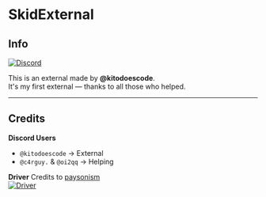 # SkidExternal

## Info

[![Discord](https://img.shields.io/badge/Discord-Join-gray?logo=discord&labelColor=%235865F2&logoColor=white)](https://discord.gg/skidding)

This is an external made by **@kitodoescode**.  
It's my first external — thanks to all those who helped.

---

## Credits

**Discord Users**
- `@kitodoescode` → External
- `@c4rguy.` & `@oi2qq` → Helping

**Driver**
Credits to [paysonism](https://github.com/paysonism/)  
[![Driver](https://img.shields.io/badge/Driver-Source-gray?logo=github&labelColor=%232f2f2f)](https://github.com/paysonism/payson-ioctl-cheat-driver/)
